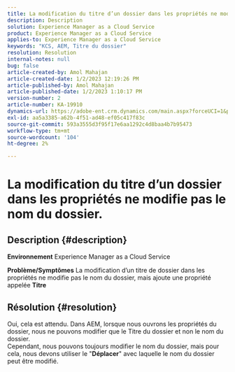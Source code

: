 ```yaml
---
title: La modification du titre d’un dossier dans les propriétés ne modifie pas le nom du dossier.
description: Description
solution: Experience Manager as a Cloud Service
product: Experience Manager as a Cloud Service
applies-to: Experience Manager as a Cloud Service
keywords: "KCS, AEM, Titre du dossier"
resolution: Resolution
internal-notes: null
bug: false
article-created-by: Amol Mahajan
article-created-date: 1/2/2023 12:19:26 PM
article-published-by: Amol Mahajan
article-published-date: 1/2/2023 1:10:17 PM
version-number: 2
article-number: KA-19910
dynamics-url: https://adobe-ent.crm.dynamics.com/main.aspx?forceUCI=1&pagetype=entityrecord&etn=knowledgearticle&id=e2e964ae-978a-ed11-81ac-6045bd006ce9
exl-id: aa5a3385-a62b-4f51-ad48-ef05c417f83c
source-git-commit: 593a3555d3f95f17e6aa1292c4d8baa4b7b95473
workflow-type: tm+mt
source-wordcount: '104'
ht-degree: 2%

---
```


# La modification du titre d’un dossier dans les propriétés ne modifie pas le nom du dossier.

## Description {#description}

<b>Environnement</b>
Experience Manager as a Cloud Service


<b>Problème/Symptômes</b>
La modification d’un titre de dossier dans les propriétés ne modifie pas le nom du dossier, mais ajoute une propriété appelée <b>Titre</b>


## Résolution {#resolution}

Oui, cela est attendu. Dans AEM, lorsque nous ouvrons les propriétés du dossier, nous ne pouvons modifier que le Titre du dossier et non le nom du dossier.<br>
Cependant, nous pouvons toujours modifier le nom du dossier, mais pour cela, nous devons utiliser le &quot;<b>Déplacer</b>&quot; avec laquelle le nom du dossier peut être modifié.
